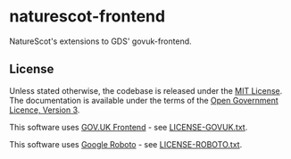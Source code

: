 # naturescot-frontend

NatureScot's extensions to GDS' govuk-frontend.

## License

Unless stated otherwise, the codebase is released under the [MIT License](LICENSE.txt). The documentation is available under the terms of the [Open Government Licence, Version 3](LICENSE-OGL.md).

This software uses [GOV.UK Frontend](https://github.com/alphagov/govuk-frontend) - see [LICENSE-GOVUK.txt](LICENSE-GOVUK.txt).

This software uses [Google Roboto](https://github.com/google/roboto) - see [LICENSE-ROBOTO.txt](LICENSE-ROBOTO.txt).
